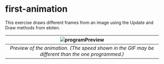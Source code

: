 # first-animation

This exercise draws different frames from an image using the Update and Draw methods from ebiten.

| ![programPreview](https://i.imgur.com/5C1ZVlV.gif) |
| :-: |
| *Preview of the animation. (The speed shown in the GIF may be different than the one programmed.)* |
